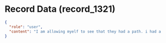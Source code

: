 # Record Data (record_1321)

```json
{
  "role": "user",
  "content": "I am allowing myelf to see that they had a path. i had a path of having to go through what i went through.. but is that really true though? people ehre seem respectful to me as an indian.. \n"
}
```
